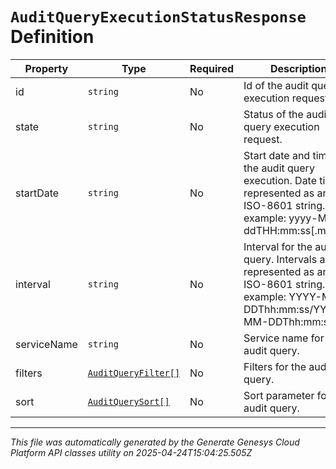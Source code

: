 # `AuditQueryExecutionStatusResponse` Definition

| Property | Type | Required | Description |
|----------|------|----------|-------------|
| id | `string` | No | Id of the audit query execution request. |
| state | `string` | No | Status of the audit query execution request. |
| startDate | `string` | No | Start date and time of the audit query execution. Date time is represented as an ISO-8601 string. For example: yyyy-MM-ddTHH:mm:ss[.mmm]Z |
| interval | `string` | No | Interval for the audit query. Intervals are represented as an ISO-8601 string. For example: YYYY-MM-DDThh:mm:ss/YYYY-MM-DDThh:mm:ss |
| serviceName | `string` | No | Service name for the audit query. |
| filters | [`AuditQueryFilter[]`](auditqueryfilter-definition.md) | No | Filters for the audit query. |
| sort | [`AuditQuerySort[]`](auditquerysort-definition.md) | No | Sort parameter for the audit query. |

---

*This file was automatically generated by the Generate Genesys Cloud Platform API classes utility on 2025-04-24T15:04:25.505Z*